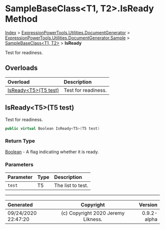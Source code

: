 ﻿# SampleBaseClass&lt;T1, T2>.IsReady Method

[Index](../index.md) > [ExpressionPowerTools.Utilities.DocumentGenerator](ExpressionPowerTools.Utilities.DocumentGenerator.a.md) > [ExpressionPowerTools.Utilities.DocumentGenerator.Sample](ExpressionPowerTools.Utilities.DocumentGenerator.Sample.n.md) > [SampleBaseClass<T1, T2>](ExpressionPowerTools.Utilities.DocumentGenerator.Sample.SampleBaseClass`2.cs.md) > **IsReady**

Test for readiness.

## Overloads

| Overload | Description |
| :-- | :-- |
| [IsReady&lt;T5>(T5 test)](#isreadyt5t5-test) | Test for readiness. |
## IsReady&lt;T5>(T5 test)

Test for readiness.

```csharp
public virtual Boolean IsReady<T5>(T5 test)
```

### Return Type

 [Boolean](https://docs.microsoft.com/dotnet/api/system.boolean)  - A flag indicating whether it is ready.

### Parameters

| Parameter | Type | Description |
| :-- | :-- | :-- |
| `test` | T5 | The list to test. |



---

| Generated | Copyright | Version |
| :-- | :-: | --: |
| 09/24/2020 22:47:20 | (c) Copyright 2020 Jeremy Likness. | 0.9.2-alpha |
